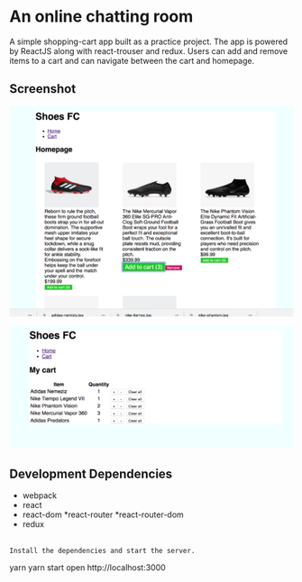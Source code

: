An online chatting room
=====================

A simple shopping-cart app built as a practice project. The app is powered by ReactJS along with react-trouser and redux. Users can add and remove items to a cart and can navigate between the cart and homepage.

## Screenshot

![“Shopping cart home page with items”](https://github.com/ashToronto/Shopping-site/blob/master/ecommerce/docs/Screen%20Shot%202018-08-09%20at%204.56.02%20PM.png?raw=true)

![""](https://github.com/ashToronto/Shopping-site/blob/master/ecommerce/docs/Screen%20Shot%202018-08-09%20at%204.56.37%20PM.png?raw=true)

## Development Dependencies

* webpack
* react
* react-dom
*react-router
*react-router-dom
* redux

```

Install the dependencies and start the server.

```
yarn 
yarn start
open http://localhost:3000
